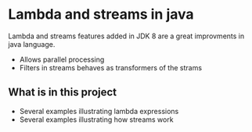 # Lambda and streams in java

Lambda and streams features added in JDK 8 are a great improvments in java language.

- Allows parallel processing
- Filters in streams behaves as transformers of the strams

## What is in this project

- Several examples illustrating lambda expressions
- Several examples illustrating how streams work
